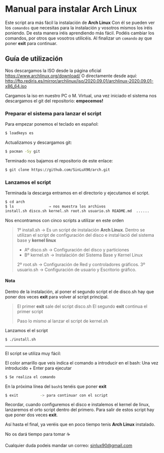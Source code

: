 # Manual para instalar Arch Linux

Este script ara más fácil la instalación de **Arch Linux**
Con él se pueden ver los `comandos` que necesitas para la instalación y vosotros mismos los iréis poniendo.
De esta manera iréis aprendiendo más fácil.
Podéis cambiar los comandos, por otros que vosotros utilicéis.
Al finalizar un `comando` ay que poner **exit** para continuar.

## Guía de utilización

Nos descargamos la ISO desde la página oficial https://www.archlinux.org/download/
O directamente desde aquí: http://ftp.rediris.es/mirror/archlinux/iso/2020.09.01/archlinux-2020.09.01-x86_64.iso

Cargamos la iso en nuestro PC o M. Virtual, una vez iniciado el sistema nos descargamos el git del repositorio:
**empecemos!**

### Preparar el sistema para lanzar el script

Para empezar ponemos el teclado en español:

```sh
$ loadkeys es
```

Actualizamos y descargamos git:

```sh
$ pacman -Sy git
```

Terminado nos bajamos el repositorio de este enlace:

```sh
$ git clone https://github.com/SinLuX90/arch.git
```

### Lanzamos el script

Terminada la descarga entramos en el directorio y ejecutamos el script.

```sh
$ cd arch
$ ls 				⇒ nos muestra los archivos
install.sh disco.sh kernel.sh root.sh usuario.sh README.md  ......
```

Nos encontramos con cinco scripts a utilizar en este orden

> 1º install.sh -> Es un script de instalación **Arch Linux**. Dentro se utilizan el script de configuración del disco e instal·lació del sistema base y **kernel linux**
>
> - Aº disco.sh -> Configuración del disco y particiones
> - Bº kernel.sh -> Instalación del Sistema Base y Kernel Linux
>
> 2º root.sh -> Configuración de Red y controladores gráficos.
> 3º usuario.sh -> Configuración de usuario y Escritorio gráfico.

#### Nota

Dentro de la instalación, al poner el segundo script el de disco.sh hay que poner dos veces **exit** para volver al script principal.

> El primer **exit** sale del script disco.sh
> El segundo **exit** continua el primer script
>
> Paso lo mismo al lanzar el script de kernel.sh

Lanzamos el el script

```sh
$ ./install.sh
```

---

El script se utiliza muy fácil:

El color amarillo que veis indica el comando a introducir en el bash:
Una vez introducido + Enter para ejecutar

```sh
$ Se realiza el comando
```

En la próxima línea del `bash$` tenéis que poner **exit**

```sh
$ exit 			-> para continuar con el script
```

Recordar, cuando configuremos el disco e instalemos el kernel de linux, lanzaremos el orto script dentro del primero.
Para salir de estos script hay que poner dos veces **exit**.

Así hasta el final, ya veréis que en poco tiempo tenis **Arch Linux** instalado.

No os dará tiempo para tomar :coffee:

Cualquier duda podeis mandar un correo: sinlux90@gmail.com
